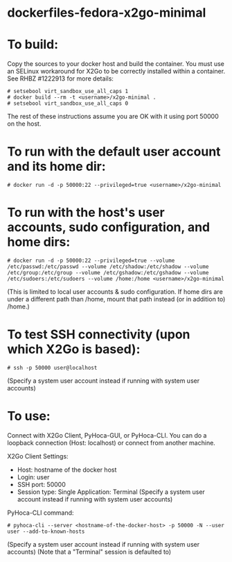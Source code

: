 # dockerfiles-fedora-x2go-minimal

# To build:
Copy the sources to your docker host and build the container.
You must use an SELinux workaround for X2Go to be correctly installed within a container. See RHBZ #1222913 for more details:

	# setsebool virt_sandbox_use_all_caps 1
	# docker build --rm -t <username>/x2go-minimal .
	# setsebool virt_sandbox_use_all_caps 0

The rest of these instructions assume you are OK with it using port 50000 on the host.

# To run with the default user account and its home dir:
	# docker run -d -p 50000:22 --privileged=true <username>/x2go-minimal

# To run with the host's user accounts, sudo configuration, and home dirs:
	# docker run -d -p 50000:22 --privileged=true --volume /etc/passwd:/etc/passwd --volume /etc/shadow:/etc/shadow --volume /etc/group:/etc/group --volume /etc/gshadow:/etc/gshadow --volume /etc/sudoers:/etc/sudoers --volume /home:/home <username>/x2go-minimal

(This is limited to local user accounts & sudo configuration. If home dirs are under a different path than /home, mount that path instead (or in addition to) /home.)

# To test SSH connectivity (upon which X2Go is based):
	# ssh -p 50000 user@localhost
(Specify a system user account instead if running with system user accounts)

# To use:
Connect with X2Go Client, PyHoca-GUI, or PyHoca-CLI.
You can do a loopback connection (Host: localhost) or connect from another machine.

X2Go Client Settings:
* Host: hostname of the docker host
* Login: user
* SSH port: 50000
* Session type: Single Application: Terminal
(Specify a system user account instead if running with system user accounts)

PyHoca-CLI command:

	# pyhoca-cli --server <hostname-of-the-docker-host> -p 50000 -N --user user --add-to-known-hosts
(Specify a system user account instead if running with system user accounts)
(Note that a "Terminal" session is defaulted to)
